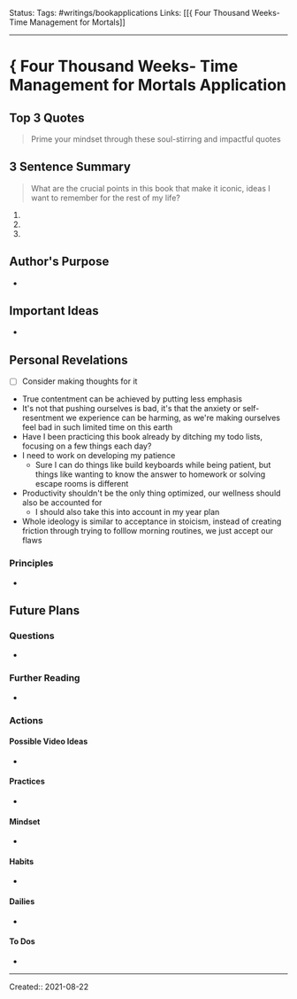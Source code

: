 
Status:
Tags: #writings/bookapplications
Links: [[{ Four Thousand Weeks- Time Management for Mortals]]
___
# { Four Thousand Weeks- Time Management for Mortals Application
## Top 3 Quotes
> Prime your mindset through these soul-stirring and impactful quotes


## 3 Sentence Summary
 > What are the crucial points in this book that make it iconic, ideas I want to remember for the rest of my life?
1. 
2. 
3. 
## Author's Purpose
- 
## Important Ideas
- 
## Personal Revelations
- [ ] Consider making thoughts for it
- True contentment can be achieved by putting less emphasis
- It's not that pushing ourselves is bad, it's that the anxiety or self-resentment we experience can be harming, as we're making ourselves feel bad in such limited time on this earth
- Have I been practicing this book already by ditching my todo lists, focusing on a few things each day?
- I need to work on developing my patience
	- Sure I can do things like build keyboards while being patient, but things like wanting to know the answer to homework or solving escape rooms is different
- Productivity shouldn't be the only thing optimized, our wellness should also be accounted for
	- I should also take this into account in my year plan
- Whole ideology is similar to acceptance in stoicism, instead of creating friction through trying to folllow morning routines, we just accept our flaws
### Principles
- 
## Future Plans
### Questions
- 
### Further Reading
- 
### Actions
#### Possible Video Ideas
- 
#### Practices
- 
#### Mindset
- 
#### Habits
- 
#### Dailies
- 
#### To Dos
- 
___
Created:: 2021-08-22 
